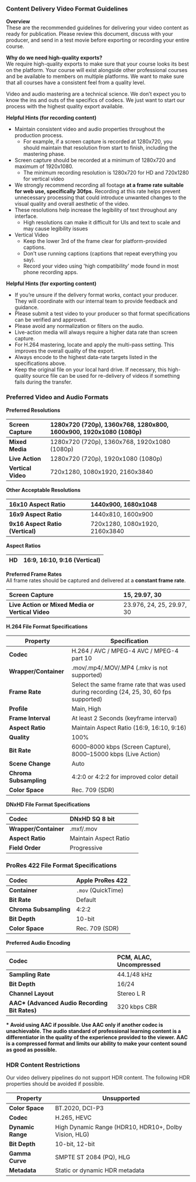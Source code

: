 ### **Content Delivery Video Format Guidelines**

**Overview**  
These are the recommended guidelines for delivering your video content as ready for publication. Please review this document, discuss with your producer, and send in a test movie before exporting or recording your entire course.

**Why do we need high-quality exports?**  
We require high-quality exports to make sure that your course looks its best on the platform. Your course will exist alongside other professional courses and be available to members on multiple platforms. We want to make sure that all courses have a consistent feel from a quality level.

Video and audio mastering are a technical science. We don’t expect you to know the ins and outs of the specifics of codecs. We just want to start our process with the highest quality export available.

**Helpful Hints (for recording content)**

* Maintain consistent video and audio properties throughout the production process.
    * For example, if a screen capture is recorded at 1280x720, you should maintain that resolution from start to finish, including the mastering phase.
* Screen capture should be recorded at a minimum of 1280x720 and maximum of 1920x1080.
    * The minimum recording resolution is 1280x720 for HD and 720x1280 for vertical video
* We strongly recommend recording all footage **at a frame rate suitable for web use, specifically 30fps.** Recording at this rate helps prevent unnecessary processing that could introduce unwanted changes to the visual quality and overall aesthetic of the video.
* These resolutions help increase the legibility of text throughout any interface.
    * High resolutions can make it difficult for UIs and text to scale and may cause legibility issues
* Vertical Video
    * Keep the lower 3rd of the frame clear for platform-provided captions.
    * Don't use running captions (captions that repeat everything you say).
    * Record your video using 'high compatibility' mode found in most phone recording apps.

**Helpful Hints (for exporting content)**

* If you’re unsure if the delivery format works, contact your producer. They will coordinate with our internal team to provide feedback and guidance.
* Please submit a test video to your producer so that format specifications can be verified and approved.
* Please avoid any normalization or filters on the audio.
* Live-action media will always require a higher data rate than screen capture.
* For H.264 mastering, locate and apply the multi-pass setting. This improves the overall quality of the export.
* Always encode to the highest data-rate targets listed in the specifications above.
* Keep the original file on your local hard drive. If necessary, this high-quality source file can be used for re-delivery of videos if something fails during the transfer.

### 

### 

### **Preferred Video and Audio Formats**

**Preferred Resolutions**

| Screen Capture | 1280x720 (720p), 1360x768, 1280x800, 1600x900, 1920x1080 (1080p) |
| :---- | :---- |
| **Mixed Media** | 1280x720 (720p), 1360x768, 1920x1080 (1080p) |
| **Live Action**  | 1280x720 (720p), 1920x1080 (1080p) |
| **Vertical Video** | 720x1280, 1080x1920, 2160x3840 |

**Other Acceptable Resolutions**

| 16x10 Aspect Ratio | 1440x900, 1680x1048 |
| :---- | :---- |
| **16x9 Aspect Ratio** | 1440x810, 1600x900 |
| **9x16 Aspect Ratio (Vertical)** | 720x1280, 1080x1920, 2160x3840 |

**Aspect Ratios**

| HD | 16:9, 16:10, 9:16 (Vertical) |
| :---- | :---- |

**Preferred Frame Rates**  
All frame rates should be captured and delivered at a **constant frame rate**.

| Screen Capture | 15, 29.97, 30 |
| :---- | :---- |
| **Live Action or Mixed Media  or Vertical Video** | 23.976, 24, 25,  29.97, 30 |

**H.264 File Format Specifications**

| Property | Specification |
| ----- | ----- |
| **Codec** | H.264 / AVC / MPEG-4 AVC / MPEG-4 part 10 |
| **Wrapper/Container** | .mov/.mp4/.MOV/.MP4 (.mkv is not supported) |
| **Frame Rate** | Select the same frame rate that was used during recording (24, 25, 30, 60 fps supported) |
| **Profile** | Main, High |
| **Frame Interval** | At least 2 Seconds (keyframe interval) |
| **Aspect Ratio** | Maintain Aspect Ratio (16:9, 16:10, 9:16) |
| **Quality** | 100% |
| **Bit Rate** | 6000–8000 kbps (Screen Capture), 8000–15000 kbps (Live Action) |
| **Scene Change** | Auto |
| **Chroma Subsampling** | 4:2:0 or 4:2:2 for improved color detail |
| **Color Space** | Rec. 709 (SDR) |

**DNxHD File Format Specifications**

| Codec | DNxHD SQ 8 bit |  |
| :---- | :---- | ----- |
| **Wrapper/Container** | .mxf/.mov |  |
| **Aspect Ratio** | Maintain Aspect Ratio |  |
| **Field Order** | Progressive |  |

### **ProRes 422 File Format Specifications**

| Codec | Apple ProRes 422 |
| :---- | :---- |
| **Container** | `.mov` (QuickTime) |
| **Bit Rate** | Default |
| **Chroma Subsampling** | 4:2:2 |
| **Bit Depth** | 10-bit |
| **Color Space** | Rec. 709 (SDR) |

**Preferred Audio Encoding**

| Codec | PCM, ALAC, Uncompressed |
| :---- | :---- |
| **Sampling Rate** | 44.1/48 kHz  |
| **Bit Depth** | 16/24 |
| **Channel Layout** | Stereo L R |
| **AAC\* (Advanced Audio Recording Bit Rates)** | 320 kbps CBR |

**\* Avoid using AAC if possible. Use AAC only if another codec is unachievable. The audio standard of professional learning content is a differentiator in the quality of the experience provided to the viewer. AAC is a compressed format and limits our ability to make your content sound as good as possible.**

### **HDR Content Restrictions**

Our video delivery pipelines do not support HDR content. The following HDR properties should be avoided if possible.

| Property | Unsupported  |
| ----- | ----- |
| **Color Space** | BT.2020, DCI-P3 |
| **Codec** | H.265, HEVC |
| **Dynamic Range** | High Dynamic Range (HDR10, HDR10+, Dolby Vision, HLG) |
| **Bit Depth** | 10-bit, 12-bit |
| **Gamma Curve** | SMPTE ST 2084 (PQ), HLG |
| **Metadata** | Static or dynamic HDR metadata |


